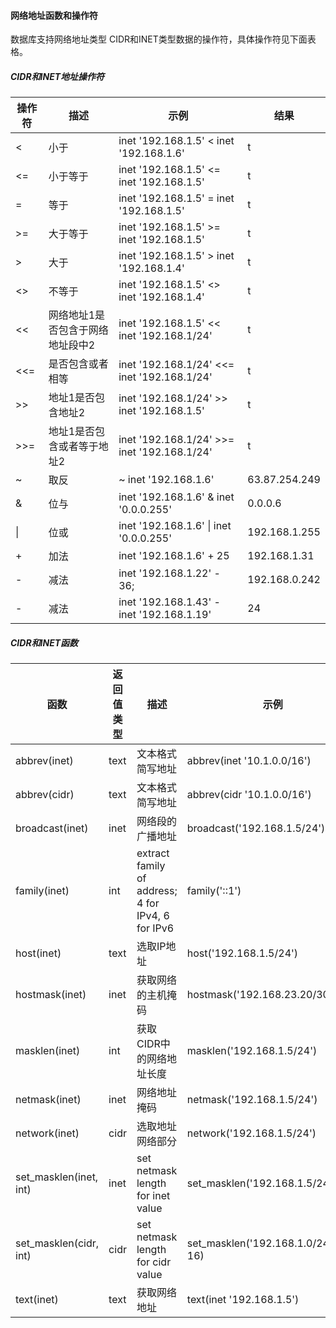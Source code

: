 #### 网络地址函数和操作符

数据库支持网络地址类型 CIDR和INET类型数据的操作符，具体操作符见下面表格。

##### CIDR和INET地址操作符

| 操作符 | 描述                             | 示例                                          | 结果          |
| ------ | -------------------------------- | --------------------------------------------- | ------------- |
| <      | 小于                             | inet   '192.168.1.5' < inet '192.168.1.6'     | t             |
| <=     | 小于等于                         | inet   '192.168.1.5' <= inet '192.168.1.5'    | t             |
| =      | 等于                             | inet   '192.168.1.5' = inet '192.168.1.5'     | t             |
| >=     | 大于等于                         | inet   '192.168.1.5' >= inet '192.168.1.5'    | t             |
| >      | 大于                             | inet   '192.168.1.5' > inet '192.168.1.4'     | t             |
| <>     | 不等于                           | inet   '192.168.1.5' <> inet '192.168.1.4'    | t             |
| <<     | 网络地址1是否包含于网络地址段中2 | inet   '192.168.1.5' << inet '192.168.1/24'   | t             |
| <<=    | 是否包含或者相等                 | inet   '192.168.1/24' <<= inet '192.168.1/24' | t             |
| >>     | 地址1是否包含地址2               | inet   '192.168.1/24' >> inet '192.168.1.5'   | t             |
| >>=    | 地址1是否包含或者等于地址2       | inet   '192.168.1/24' >>= inet '192.168.1/24' | t             |
| ~      | 取反                             | ~ inet   '192.168.1.6'                        | 63.87.254.249 |
| &      | 位与                             | inet   '192.168.1.6' & inet '0.0.0.255'       | 0.0.0.6       |
| \|     | 位或                             | inet   '192.168.1.6' \| inet '0.0.0.255'      | 192.168.1.255 |
| +      | 加法                             | inet   '192.168.1.6' + 25                     | 192.168.1.31  |
| -      | 减法                             | inet '192.168.1.22'   - 36;                   | 192.168.0.242 |
| -      | 减法                             | inet   '192.168.1.43' - inet '192.168.1.19'   | 24            |



##### CIDR和INET函数

| 函数                   | 返回值类型 | 描述                                                | 示例                                      | 结果             |
| ---------------------- | ---------- | --------------------------------------------------- | ----------------------------------------- | ---------------- |
| abbrev(inet)           | text       | 文本格式简写地址                                    | abbrev(inet   '10.1.0.0/16')              | 10.1.0.0/16      |
| abbrev(cidr)           | text       | 文本格式简写地址                                    | abbrev(cidr   '10.1.0.0/16')              | 10.1/16          |
| broadcast(inet)        | inet       | 网络段的广播地址                                    | broadcast('192.168.1.5/24')               | 192.168.1.255/24 |
| family(inet)           | int        | extract   family of address; 4 for IPv4, 6 for IPv6 | family('::1')                             | 6                |
| host(inet)             | text       | 选取IP地址                                          | host('192.168.1.5/24')                    | 192.168.1.5      |
| hostmask(inet)         | inet       | 获取网络的主机掩码                                  | hostmask('192.168.23.20/30')              | 0.0.0.3          |
| masklen(inet)          | int        | 获取CIDR中的网络地址长度                            | masklen('192.168.1.5/24')                 | 24               |
| netmask(inet)          | inet       | 网络地址掩码                                        | netmask('192.168.1.5/24')                 | 255.255.255.0    |
| network(inet)          | cidr       | 选取地址网络部分                                    | network('192.168.1.5/24')                 | 192.168.1.0/24   |
| set_masklen(inet, int) | inet       | set   netmask length for inet value                 | set_masklen('192.168.1.5/24',   16)       | 192.168.1.5/16   |
| set_masklen(cidr, int) | cidr       | set   netmask length for cidr value                 | set_masklen('192.168.1.0/24'::cidr,   16) | 192.168.0.0/16   |
| text(inet)             | text       | 获取网络地址                                        | text(inet   '192.168.1.5')                | 192.168.1.5/32   |

 